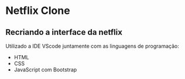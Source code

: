# Netflix Clone
## Recriando a interface da netflix


Utilizado a IDE VScode juntamente com as linguagens de programação:

- HTML
- CSS
- JavaScript com Bootstrap



